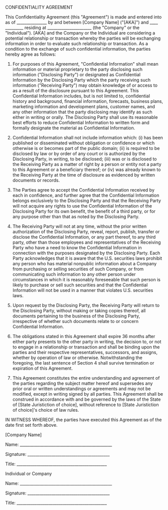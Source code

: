 CONFIDENTIALITY AGREEMENT

This Confidentiality Agreement (this "Agreement") is made and entered into as of  _______________ by and between [Company Name] ("[AKA]") and ____ _________ residing at ______________________ (the "Company" or the "Individual"). [AKA] and the Company or the Individual are considering a potential relationship or transaction whereby the parties will be exchanging information in order to evaluate such relationship or transaction.  As a condition to the exchange of such confidential information, the parties hereby agree as follows:

1.  For purposes of this Agreement, "Confidential Information" shall mean information or material proprietary to the party disclosing such information ("Disclosing Party") or designated as Confidential Information by the Disclosing Party which the party receiving such information ("Receiving Party") may obtain knowledge of or access to as a result of the disclosure pursuant to this Agreement.  This Confidential Information includes, but is not limited to, confidential history and background, financial information, forecasts, business plans, marketing information and development plans, customer names, and any other information that the party disclosing may identify as such either in writing or orally.  The Disclosing Party shall use its reasonable best efforts to reduce Confidential Information to written form and formally designate the material as Confidential Information.

2.  Confidential Information shall not include information which:  (i) has been published or disseminated without obligation or confidence or which otherwise is or becomes part of the public domain;  (ii) is required to be disclosed by law or by order of any court or is authorized by the Disclosing Party, in writing, to be disclosed; (iii) was or is disclosed to the Receiving Party as a matter of right by a person or entity not a party to this Agreement or a beneficiary thereof; or (iv) was already known to the Receiving Party at the time of disclosure as evidenced by written documents or records.

3.  The Parties agree to accept the Confidential Information received by each in confidence, and further agree that the Confidential Information belongs exclusively to the Disclosing Party and that the Receiving Party will not acquire any rights to use the Confidential Information of the Disclosing Party for its own benefit, the benefit of a third party, or for any purpose other than that as noted by the Disclosing Party.

4.  The Receiving Party will not at any time, without the prior written authorization of the Disclosing Party, reveal, report, publish, transfer or disclose the Confidential Information, or any part thereof, to any third party, other than those employees and representatives of the Receiving Party who have a need to know the Confidential Information in connection with the purposes designated by the Disclosing Party.  Each Party acknowledges that it is aware that the U.S. securities laws prohibit any person who has material nonpublic information about a Company from purchasing or selling securities of such Company, or from communicating such information to any other person under circumstances in which it is reasonably foreseeable that such person is likely to purchase or sell such securities and that the Confidential Information will not be used in a manner that violates U.S. securities laws.

5.  Upon request by the Disclosing Party, the Receiving Party will return to the Disclosing Party, without making or taking copies thereof, all documents pertaining to the business of the Disclosing Party, irrespective of whether such documents relate to or concern Confidential Information.

6.  The obligations stated in this Agreement shall expire 36 months after either party presents to the other party in writing, the decision to, or not to engage in a relationship or transaction and shall be binding upon the parties and their respective representatives, successors, and assigns, whether by operation of law or otherwise. Notwithstanding the foregoing, the last sentence of Section 4 shall survive termination or expiration of this Agreement.

7.  This Agreement constitutes the entire understanding and agreement of the parties regarding the subject matter hereof and supersedes any prior oral or written understandings or agreements and may not be modified, except in writing signed by all parties.  This Agreement shall be construed in accordance with and be governed by the laws of the State of [State Juristiction of choice], without reference to [State Juristiction of choice]'s choice of law rules.

IN WITNESS WHEREOF, the parties have executed this Agreement as of the date first set forth above.

[Company Name]


  Name: ______________________________________________

  Signature: _________________________________________

  Title: _____________________________________________


Individual or Company


  Name: ______________________________________________

  Signature: _________________________________________

  Title: _____________________________________________
